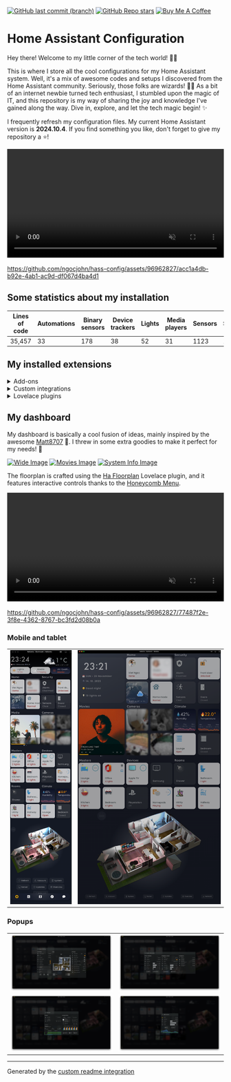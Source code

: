 <div align="left">
    <a href="https://github.com/ngocjohn/hass-config/commits/main"><img alt="GitHub last commit (branch)" src="https://img.shields.io/github/last-commit/ngocjohn/hass-config/main"></a>
    <a href="https://github.com/ngocjohn/hass-config/stargazers"><img alt="GitHub Repo stars" src="https://img.shields.io/github/stars/ngocjohn/hass-config"></a>
				<a href="https://www.buymeacoffee.com/ngocjohn" target="_blank"><img src="https://img.shields.io/badge/-buy_me_a%C2%A0coffee-gray?logo=buy-me-a-coffee" alt="Buy Me A Coffee"></a>
</div>

# Home Assistant Configuration

Hey there! Welcome to my little corner of the tech world! 👨‍💻

This is where I store all the cool configurations for my Home Assistant system. Well, it's a mix of awesome codes and setups I discovered from the Home Assistant community. Seriously, those folks are wizards! 🧙‍♂️ As a bit of an internet newbie turned tech enthusiast, I stumbled upon the magic of IT, and this repository is my way of sharing the joy and knowledge I've gained along the way. Dive in, explore, and let the tech magic begin! ✨

I frequently refresh my configuration files. My current Home Assistant version is <b>2024.10.4</b>. If you find something you like, don't forget to give my repository a ⭐️!

<video width="100%" controls loop muted>
  <source src="https://github-production-user-asset-6210df.s3.amazonaws.com/96962827/297112091-acc1a4db-b92e-4ab1-ac9d-df067d4ba4d1.mp4" type="video/mp4">
</video>

https://github.com/ngocjohn/hass-config/assets/96962827/acc1a4db-b92e-4ab1-ac9d-df067d4ba4d1

## Some statistics about my installation

<div class="table-container">
  <table>
      <thead>
          <tr>
              <th>Lines of code</th>
              <th>Automations</th>
              <th>Binary sensors</th>
              <th>Device trackers</th>
              <th>Lights</th>
              <th>Media players</th>
              <th>Sensors</th>
              <th>Switches</th>
              <th>Scripts</th>
          </tr>
      </thead>
      <tbody>
          <tr>
              <td>35,457 </td>
              <td>33</td>
              <td>178</td>
              <td>38</td>
              <td>52</td>
              <td>31</td>
              <td>1123</td>
              <td>171</td>
              <td>38</td>
          </tr>
      </tbody>
  </table>
</div>


## My installed extensions

<details>
  <summary>Add-ons</summary>


### Add-ons
- Advanced SSH & Web Terminal
- ArgonOne Active Linear Cooling
- Bash Script Executer
- Cloudflared
- eufy-security-ws
- Get HACS
- Glances
- Home Assistant Google Drive Backup
- MariaDB
- Mosquitto broker
- Music Assistant Server
- Node-RED
- phpMyAdmin
- PS5 MQTT
- RTSP Simple Server Add-on
- Samba share
- Studio Code Server
- Xiaomi Mi Scale
- Zigbee2MQTT
</details>

<details>
  <summary>Custom integrations</summary>

### Custom integrations
- [Adaptive Lighting](https://github.com/basnijholt/adaptive-lighting)
- [Better Thermostat](https://github.com/KartoffelToby/better_thermostat)
- [Browser Mod](https://github.com/thomasloven/hass-browser_mod)
- [Dyson](https://github.com/libdyson-wg/ha-dyson)
- [Eufy Security](https://github.com/fuatakgun/eufy_security)
- [Extended Openai Conversation](https://github.com/jekalmin/extended_openai_conversation)
- [Fontawesome](https://github.com/thomasloven/hass-fontawesome)
- [Generate Readme](https://github.com/custom-components/readme)
- [Google Cloud Speech To Text](https://github.com/chatziko/ha-google-cloud-stt)
- [Googlegeocode Hass](https://github.com/gregoryduckworth/GoogleGeocode-HASS)
- [Govee](https://github.com/LaggAt/hacs-govee)
- [HACS](https://github.com/hacs/integration)
- [Hass Favicon](https://github.com/thomasloven/hass-favicon)
- [Lunar Phase](https://github.com/ngocjohn/lunar-phase)
- [Mercedesme 2020](https://github.com/ReneNulschDE/mbapi2020)
- [Music Assistant](https://github.com/music-assistant/hass-music-assistant)
- [Node Red Companion](https://github.com/zachowj/hass-node-red)
- [Nuki Lock](https://github.com/kvj/hass_nuki_ng)
- [Portainer](https://github.com/tomaae/homeassistant-portainer)
- [Pyscript](https://github.com/custom-components/pyscript)
- [Python Scripts Pro](https://github.com/AlexxIT/PythonScriptsPro)
- [Remote Home Assistant](https://github.com/custom-components/remote_homeassistant)
- [Rohlík.Cz Upcoming Order](https://github.com/petrleocompel/hass-rohlikcz)
- [Simpleicons](https://github.com/vigonotion/hass-simpleicons)
- [Spook 👻 Your Homie](https://github.com/frenck/spook)
- [Spotcast](https://github.com/fondberg/spotcast)
- [Spotifyplus](https://github.com/thlucas1/homeassistantcomponent_spotifyplus)
- [Xiaomi Cloud Map Extractor](https://github.com/PiotrMachowski/Home-Assistant-custom-components-Xiaomi-Cloud-Map-Extractor)
- [Xiaomi Miot Auto](https://github.com/al-one/hass-xiaomi-miot)
- [Ytube Music Player](https://github.com/KoljaWindeler/ytube_music_player)
</details>

<details>
  <summary>Lovelace plugins</summary>

### Lovelace plugins
- [Apexcharts Card](https://github.com/RomRider/apexcharts-card)
- [Apple Tv Remote Control](https://github.com/madmicio/Apple-Tv-Card)
- [Atomic Calendar Revive](https://github.com/totaldebug/atomic-calendar-revive)
- [Auto Entities](https://github.com/thomasloven/lovelace-auto-entities)
- [Bar Card](https://github.com/custom-cards/bar-card)
- [Battery State Card / Entity Row](https://github.com/maxwroc/battery-state-card)
- [Better Thermostat Ui](https://github.com/KartoffelToby/better-thermostat-ui-card)
- [Bubble Card](https://github.com/Clooos/Bubble-Card)
- [Button Card](https://github.com/custom-cards/button-card)
- [Card Mod](https://github.com/thomasloven/lovelace-card-mod)
- [Circle Menu Card](https://github.com/bhuebschen/circle-menu-card)
- [Clock Weather Card](https://github.com/pkissling/clock-weather-card)
- [Custom Brand Icons](https://github.com/elax46/custom-brand-icons)
- [Custom Icons](https://github.com/Mariusthvdb/custom-icons)
- [Decluttering Card](https://github.com/custom-cards/decluttering-card)
- [Fold Entity Row](https://github.com/thomasloven/lovelace-fold-entity-row)
- [Ha Floorplan 🖌🎨 | Your Imagination Just Became The New Limit](https://github.com/ExperienceLovelace/ha-floorplan)
- [History Explorer Card](https://github.com/SpangleLabs/history-explorer-card)
- [Honeycomb Menu](https://github.com/Sian-Lee-SA/honeycomb-menu)
- [Horizon Card](https://github.com/rejuvenate/lovelace-horizon-card)
- [Hourly Weather Card](https://github.com/decompil3d/lovelace-hourly-weather)
- [Hui Element](https://github.com/thomasloven/lovelace-hui-element)
- [Kiosk Mode](https://github.com/NemesisRE/kiosk-mode)
- [Layout Card](https://github.com/thomasloven/lovelace-layout-card)
- [Local Conditional Card](https://github.com/PiotrMachowski/Home-Assistant-Lovelace-Local-Conditional-card)
- [Logbook Card](https://github.com/royto/logbook-card)
- [Lovelace Custom Movie Panel](https://github.com/ngocjohn/lovelace-movie-panel)
- [Lunar Phase Card](https://github.com/ngocjohn/lunar-phase-card)
- [Mini Graph Card](https://github.com/kalkih/mini-graph-card)
- [Mini Media Player](https://github.com/kalkih/mini-media-player)
- [Multiple Entity Row](https://github.com/benct/lovelace-multiple-entity-row)
- [Mushroom](https://github.com/piitaya/lovelace-mushroom)
- [Navbar Position](https://github.com/javawizard/ha-navbar-position)
- [Paper Buttons Row](https://github.com/jcwillox/lovelace-paper-buttons-row)
- [Platinum Weather Card](https://github.com/Makin-Things/platinum-weather-card)
- [Polr Ytube Media Card](https://github.com/pathofleastresistor/polr-ytube-media-card)
- [Purifier Card](https://github.com/denysdovhan/purifier-card)
- [Restriction Card](https://github.com/iantrich/restriction-card)
- [Roku Card](https://github.com/iantrich/roku-card)
- [Rpi Monitor Card](https://github.com/ironsheep/lovelace-rpi-monitor-card)
- [Search Card](https://github.com/postlund/search-card)
- [Simple Thermostat](https://github.com/nervetattoo/simple-thermostat)
- [Simple Weather Card](https://github.com/kalkih/simple-weather-card)
- [Slider Button Card](https://github.com/custom-cards/slider-button-card)
- [Spotify Lovelace Card](https://github.com/custom-cards/spotify-card)
- [Stack In Card](https://github.com/custom-cards/stack-in-card)
- [State Switch](https://github.com/thomasloven/lovelace-state-switch)
- [Streamline Card](https://github.com/brunosabot/streamline-card)
- [Sun Card](https://github.com/edwardtfn/home-assistant-sun-card)
- [Tabbed Card](https://github.com/kinghat/tabbed-card)
- [Tailwindcss Template Card](https://github.com/usernein/tailwindcss-template-card)
- [Timer Bar Card](https://github.com/rianadon/timer-bar-card)
- [Tv Remote Card (With Touchpad And Haptic Feedback)](https://github.com/usernein/tv-card)
- [Ultra Vehicle Card](https://github.com/WJDDesigns/Ultra-Vehicle-Card)
- [Upcoming Media Card](https://github.com/xZetsubou/upcoming-media-card)
- [Uptime Card](https://github.com/dylandoamaral/uptime-card)
- [Vehicle Info Card](https://github.com/ngocjohn/vehicle-info-card)
- [Vehicle Status Card](https://github.com/ngocjohn/vehicle-status-card)
- [Vertical Stack In Card](https://github.com/ofekashery/vertical-stack-in-card)
- [Weather Card](https://github.com/bramkragten/weather-card)
- [Weather Chart Card](https://github.com/mlamberts78/weather-chart-card)
- [Weather Radar Card](https://github.com/Makin-Things/weather-radar-card)
- [Xiaomi Vacuum Map Card](https://github.com/PiotrMachowski/lovelace-xiaomi-vacuum-map-card)
</details>


## My dashboard

My dashboard is basically a cool fusion of ideas, mainly inspired by the awesome [Matt8707](https://github.com/matt8707/hass-config) 🌟. I threw in some extra goodies to make it perfect for my needs! 🚀

<a href="#" onclick="openPopup('screenshots/wide.png', 'Wide Image'); return false;"><img src="screenshots/wide.png" alt="Wide Image"></a>
<a href="#" onclick="openPopup('screenshots/movies.gif', 'Movies Image'); return false;"><img src="screenshots/movies.gif" alt="Movies Image"></a>
<a href="#" onclick="openPopup('screenshots/systeminfo.gif', 'System Info Image'); return false;"><img src="screenshots/systeminfo.gif" alt="System Info Image"></a>

The floorplan is crafted using the [Ha Floorplan](https://github.com/ExperienceLovelace/ha-floorplan) Lovelace plugin, and it features interactive controls thanks to the [Honeycomb Menu](https://github.com/Sian-Lee-SA/honeycomb-menu).

<video width="100%" controls loop muted>
  <source src="https://github-production-user-asset-6210df.s3.amazonaws.com/96962827/286403471-9e4efab5-5bc5-4b71-94d2-37937cf1df77.mp4" type="video/mp4">
</video>

  https://github.com/ngocjohn/hass-config/assets/96962827/77487f2e-3f8e-4362-8767-bc3fd2d08b0a


### Mobile and tablet

<table>
  <tr>
    <td><a href="#" onclick="openPopup('screenshots/mobile.png', 'Mobile Image'); return false;"><img src="screenshots/mobile.png" alt="Mobile Image"></a></td>
    <td><a href="#" onclick="openPopup('screenshots/portrait.png', 'Portrait Image'); return false;"><img src="screenshots/portrait.png" alt="Portrait Image"></a></td>
  </tr>
</table>

### Popups

<table>
  <tr>
    <td><a href="#" onclick="openPopup('screenshots/vacuum.png', 'Vacuum Image'); return false;"><img src="screenshots/vacuum.png" alt="Vacuum Image"></a></td>
    <td><a href="#" onclick="openPopup('screenshots/system.png', 'System Image'); return false;"><img src="screenshots/system.png" alt="System Image"></a></td>
  </tr>
  <tr>
    <td><a href="#" onclick="openPopup('screenshots/network.png', 'Network Image'); return false;"><img src="screenshots/network.png" alt="Network Image"></a></td>
    <td><a href="#" onclick="openPopup('screenshots/server.png', 'Server Image'); return false;"><img src="screenshots/server.png" alt="Server Image"></a></td>
  </tr>
</table>


***

Generated by the [custom readme integration](https://github.com/custom-components/readme)